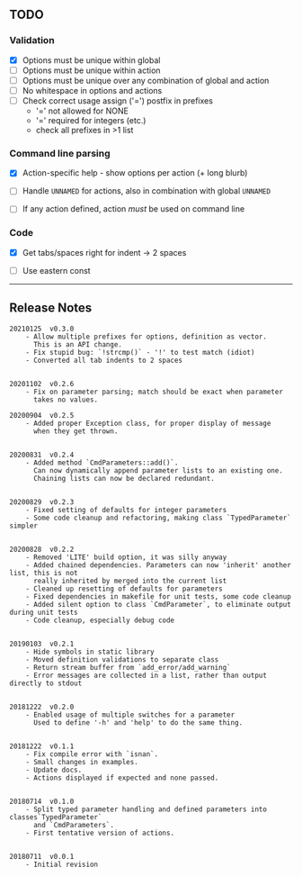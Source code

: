 ## TODO

### Validation

- [x] Options must be unique within global
- [ ] Options must be unique within action
- [ ] Options must be unique over any combination of global and action
- [ ] No whitespace in options and actions
- [ ] Check correct usage assign ('=') postfix in prefixes
  * '=' not allowed for NONE
  * '=' required for integers (etc.)
  * check all prefixes in >1 list 


### Command line parsing

- [x] Action-specific help - show options per action (+ long blurb)
- [ ] Handle `UNNAMED` for actions, also in combination with global `UNNAMED`
- [ ] If any action defined, action *must* be used on command line


### Code

- [x] Get tabs/spaces right for indent -> 2 spaces
- [ ] Use eastern const


-----

## Release Notes

```
20210125  v0.3.0
    - Allow multiple prefixes for options, definition as vector.
      This is an API change.
    - Fix stupid bug: `!strcmp()` - '!' to test match (idiot)
    - Converted all tab indents to 2 spaces


20201102  v0.2.6
    - Fix on parameter parsing; match should be exact when parameter
      takes no values.

20200904  v0.2.5
    - Added proper Exception class, for proper display of message
      when they get thrown.


20200831  v0.2.4
    - Added method `CmdParameters::add()`.
      Can now dynamically append parameter lists to an existing one.
      Chaining lists can now be declared redundant.


20200829  v0.2.3
    - Fixed setting of defaults for integer parameters
    - Some code cleanup and refactoring, making class `TypedParameter` simpler


20200828  v0.2.2
    - Removed 'LITE' build option, it was silly anyway
    - Added chained dependencies. Parameters can now 'inherit' another list, this is not
      really inherited by merged into the current list
    - Cleaned up resetting of defaults for parameters
    - Fixed dependencies in makefile for unit tests, some code cleanup
    - Added silent option to class `CmdParameter`, to eliminate output during unit tests
    - Code cleanup, especially debug code
 

20190103  v0.2.1
    - Hide symbols in static library
    - Moved definition validations to separate class
    - Return stream buffer from `add_error/add_warning`
    - Error messages are collected in a list, rather than output directly to stdout


20181222  v0.2.0
    - Enabled usage of multiple switches for a parameter
      Used to define '-h' and 'help' to do the same thing.


20181222  v0.1.1
    - Fix compile error with `isnan`.
    - Small changes in examples.
    - Update docs.
    - Actions displayed if expected and none passed.


20180714  v0.1.0
    - Split typed parameter handling and defined parameters into classes`TypedParameter`
      and `CmdParameters`.
    - First tentative version of actions.

                      
20180711  v0.0.1
    - Initial revision
```
